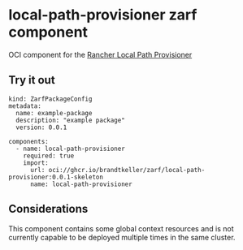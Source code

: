 # local-path-provisioner zarf component

OCI component for the [Rancher Local Path Provisioner](https://github.com/rancher/local-path-provisioner)

## Try it out

```
kind: ZarfPackageConfig
metadata:
  name: example-package
  description: "example package"
  version: 0.0.1

components:
  - name: local-path-provisioner
    required: true
    import:
      url: oci://ghcr.io/brandtkeller/zarf/local-path-provisioner:0.0.1-skeleton
      name: local-path-provisioner
```

## Considerations
This component contains some global context resources and is not currently capable to be deployed multiple times in the same cluster.